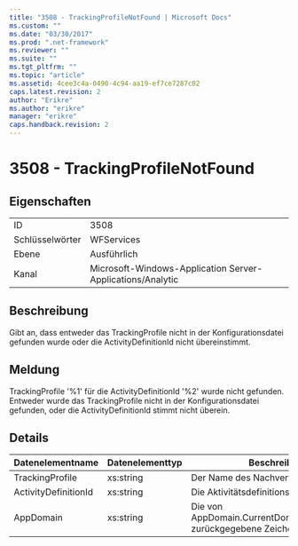 ```yaml
---
title: "3508 - TrackingProfileNotFound | Microsoft Docs"
ms.custom: ""
ms.date: "03/30/2017"
ms.prod: ".net-framework"
ms.reviewer: ""
ms.suite: ""
ms.tgt_pltfrm: ""
ms.topic: "article"
ms.assetid: 4cee3c4a-0490-4c94-aa19-ef7ce7287c02
caps.latest.revision: 2
author: "Erikre"
ms.author: "erikre"
manager: "erikre"
caps.handback.revision: 2
---
```

# 3508 - TrackingProfileNotFound
## Eigenschaften  
  
|||  
|-|-|  
|ID|3508|  
|Schlüsselwörter|WFServices|  
|Ebene|Ausführlich|  
|Kanal|Microsoft\-Windows\-Application Server\-Applications\/Analytic|  
  
## Beschreibung  
 Gibt an, dass entweder das TrackingProfile nicht in der Konfigurationsdatei gefunden wurde oder die ActivityDefinitionId nicht übereinstimmt.  
  
## Meldung  
 TrackingProfile '%1' für die ActivityDefinitionId '%2' wurde nicht gefunden.  Entweder wurde das TrackingProfile nicht in der Konfigurationsdatei gefunden, oder die ActivityDefinitionId stimmt nicht überein.  
  
## Details  
  
|Datenelementname|Datenelementtyp|Beschreibung|  
|----------------------|---------------------|------------------|  
|TrackingProfile|xs:string|Der Name des Nachverfolgungsprofils.|  
|ActivityDefinitionId|xs:string|Die Aktivitätsdefinitions\-ID.|  
|AppDomain|xs:string|Die von AppDomain.CurrentDomain.FriendlyName zurückgegebene Zeichenfolge.|